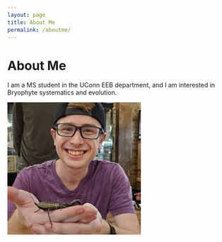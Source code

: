 ```yaml
---
layout: page
title: About Me
permalink: /aboutme/
---
```


# About Me
I am a MS student in the UConn EEB department, and I am interested in Bryophyte systematics and evolution.

<img src="images/headshot.jpeg" alt="Brenden Thomson" style="height:300px" class="center">
